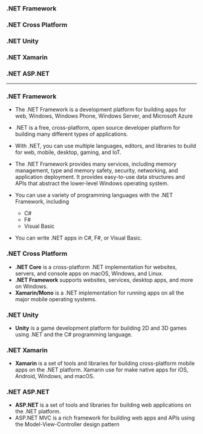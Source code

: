 ### .NET Framework
### .NET Cross Platform
### .NET Unity
### .NET Xamarin
### .NET ASP.NET
-----------------------------------------------

### .NET Framework

* The .NET Framework is a development platform for building apps for web, Windows, Windows Phone, Windows Server, and Microsoft Azure

* .NET is a free, cross-platform, open source developer platform for building many different types of applications.

* With .NET, you can use multiple languages, editors, and libraries to build for web, mobile, desktop, gaming, and IoT.

* The .NET Framework provides many services, including memory management, type and memory safety, security, networking, and application deployment. It provides easy-to-use data structures and APIs that abstract the lower-level Windows operating system. 

* You can use a variety of programming languages with the .NET Framework, including 
  * C#
  * F#
  * Visual Basic

* You can write .NET apps in C#, F#, or Visual Basic.

### .NET Cross Platform

* **.NET Core** is a cross-platform .NET implementation for websites, servers, and console apps on macOS, Windows, and Linux.
* **.NET Framework** supports websites, services, desktop apps, and more on Windows.
* **Xamarin/Mono** is a .NET implementation for running apps on all the major mobile operating systems.

### .NET Unity

* **Unity** is a game development platform for building 2D and 3D games using .NET and the C# programming language.

### .NET Xamarin

* **Xamarin** is a set of tools and libraries for building cross-platform mobile apps on the .NET platform. Xamarin use for make native apps for iOS, Android, Windows, and macOS.

### .NET ASP.NET

* **ASP.NET** is a set of tools and libraries for building web applications on the .NET platform.
* ASP.NET MVC is a rich framework for building web apps and APIs using the Model-View-Controller design pattern




